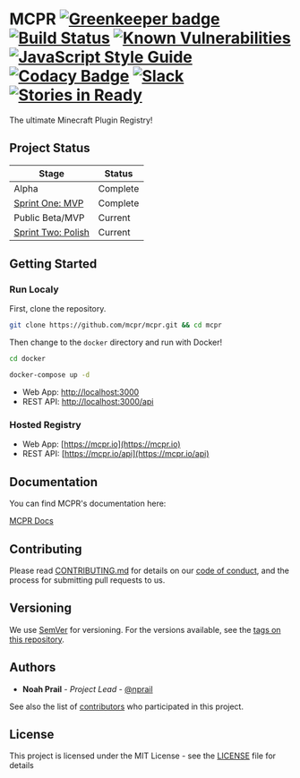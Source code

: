 # MCPR [![Greenkeeper badge](https://badges.greenkeeper.io/mcpr/mcpr.svg)](https://greenkeeper.io/) [![Build Status](https://travis-ci.org/mcpr/mcpr.svg?branch=master)](https://travis-ci.org/mcpr/mcpr) [![Known Vulnerabilities](https://snyk.io/test/github/mcpr/mcpr/badge.svg)](https://snyk.io/test/github/mcpr/mcpr) [![JavaScript Style Guide](https://img.shields.io/badge/code_style-standard-brightgreen.svg)](https://docs.mcpr.io/tests/eslint-report) [![Codacy Badge](https://api.codacy.com/project/badge/Grade/df5536c69d6d4e2fa54a9c874eb430d3)](https://www.codacy.com/app/nprail/mcpr?utm_source=github.com&amp;utm_medium=referral&amp;utm_content=mcpr/mcpr&amp;utm_campaign=Badge_Grade) [![Slack](https://slack.mcpr.io/badge.svg)](https://slack.mcpr.io) [![Stories in Ready](https://badge.waffle.io/mcpr/mcpr.svg?label=ready&title=Ready)](http://waffle.io/mcpr/mcpr)

The ultimate Minecraft Plugin Registry!

## Project Status
|Stage              |Status     |
|-------------------|-----------|
|Alpha              |Complete|
|[Sprint One: MVP](https://github.com/mcpr/mcpr/milestone/1)  |Complete|
|Public Beta/MVP    |Current|
|[Sprint Two: Polish](https://github.com/mcpr/mcpr/milestone/2)   |Current|

## Getting Started
### Run Localy
First, clone the repository. 
```bash
git clone https://github.com/mcpr/mcpr.git && cd mcpr
```
Then change to the `docker` directory and run with Docker!

```bash
cd docker

docker-compose up -d
```

- Web App: [http://localhost:3000](http://localhost:3000)
- REST API: [http://localhost:3000/api](http://localhost:3000/api)


### Hosted Registry

- Web App: [https://mcpr.io](https://mcpr.io)
- REST API: [https://mcpr.io/api](https://mcpr.io/api)

## Documentation
You can find MCPR's documentation here:

[MCPR Docs](https://docs.mcpr.io)
## Contributing

Please read [CONTRIBUTING.md](CONTRIBUTING.md) for details on our [code of conduct](CODE_OF_CONDUCT.md), and the process for submitting pull requests to us.

## Versioning

We use [SemVer](http://semver.org/) for versioning. For the versions available, see the [tags on this repository](https://github.com/mcpr/mcpr/tags). 

## Authors

* **Noah Prail** - *Project Lead* - [@nprail](https://github.com/nprail)

See also the list of [contributors](https://github.com/mcpr/mcpr/contributors) who participated in this project.

## License

This project is licensed under the MIT License - see the [LICENSE](LICENSE) file for details